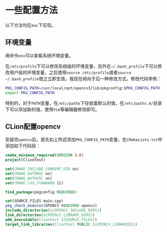 # 一些配置方法

以下方法均在`mac`下实现。

## 环境变量
用命令`env`可以查看系统环境变量。

在`/etc/profile`下可以修改系统级的环境变量，另外在`~/.bash_profile`下可以修改用户级的环境变量，之后使用`source /etc/profile`或者`source ~/.bash_profile`使之立即生效。我现在倾向于后一种修改方式。修改代码举例：

```bash
PKG_CONFIG_PATH=/usr/local/opt/opencv3/lib/pkgconfig:$PKG_CONFIG_PATH
export PKG_CONFIG_PATH
```

特别的，对于`PATH`变量，在`/etc/paths`下存放着默认的值，在`/etc/paths.d/`目录下可以添加新的值，使用`Vim`等编辑器修改即可。

## CLion配置opencv
安装完`opencv`后，首先如上所述添加`PKG_CONFIG_PATH`变量，在`CMakeLists.txt`中添加如下代码段：

```cmake
cmake_minimum_required(VERSION 3.8)
project(ClionTest)

set(CMAKE_INCLUDE_CURRENT_DIR on)
set(CMAKE_AUTOMOC on)
set(CMAKE_AUTOUIC on)
set(CMAKE_CXX_STANDARD 11)

find_package(pkgconfig REQUIRED)

set(SOURCE_FILES main.cpp)
pkg_check_modules(OPENCV REQUIRED opencv)
include_directories(${OPENCV_INCLUDE_DIRS})
link_directories(${OPENCV_LIBRARY_DIRS})
add_executable(ClionTest ${SOURCE_FILES})
target_link_libraries(ClionTest PUBLIC ${OPENCV_LIBRARIES})

```
